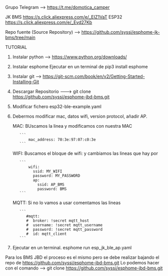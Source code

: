 Grupo Telegram --> https://t.me/domotica_camper

JK BMS https://s.click.aliexpress.com/e/_EIZ1VaT
ESP32 https://s.click.aliexpress.com/e/_Evd27Kb

Repo fuente (Source Repository) --> https://github.com/syssi/esphome-jk-bms/tree/main



TUTORIAL
1. Instalar python --> https://www.python.org/downloads/
2. Instalar esphome Ejecutar en un terminal de pip3 install esphome
3. Instalar git  --> https://git-scm.com/book/en/v2/Getting-Started-Installing-Git 
4. Descargar Repositorio  ---> git clone https://github.com/syssi/esphome-jbd-bms.git
5. Modificar fichero  esp32-ble-example.yaml
6. Debermos modificar  mac, datos wifi, version protocol, añadir AP.
   
   MAC: BUscamos la linea y modificamos con nuestra MAC
   
          ```
              mac_address: 70:3e:97:07:c0:3e
          ```
   
   WIFI: Buscamos el bloque de wifi: y cambiamos las lineas que hay por
   
          ```
              wifi:
                ssid: MY_WIFI
                password: MY_PASSWORD
                ap:
                  ssid: AP_BMS
                  password: BMS
          ```
   
   MQTT: Si no lo vamos a usar comentamos las lineas
   
          ```
             #mqtt:
             #  broker: !secret mqtt_host
             #  username: !secret mqtt_username
             #  password: !secret mqtt_password
             #  id: mqtt_client
          ```
   
8. Ejecutar en un terminal.   esphome run esp_jk_ble_ap.yaml



Para los BMS JBD el proceso es el mismo pero se debe realizar bajando el repo de https://github.com/syssi/esphome-jbd-bms.git
Lo podemos hacer con el comando --> git clone https://github.com/syssi/esphome-jbd-bms.git
